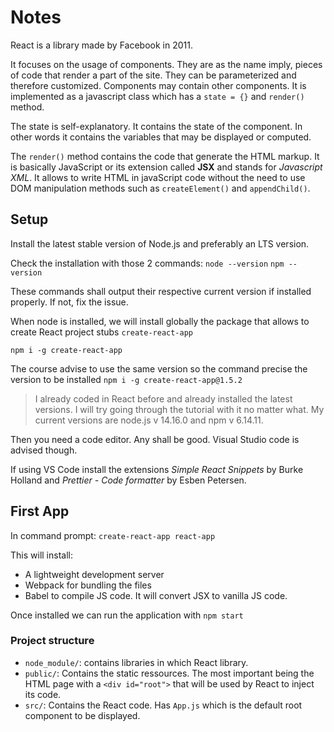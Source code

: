 Notes
=====

React is a library made by Facebook in 2011.

It focuses on the usage of components. They are as the name imply, pieces of code that render a part of the site. They can be parameterized and therefore customized. Components may contain other components.
It is implemented as a javascript class which has a `state = {}` and `render()` method. 

The state is self-explanatory. It contains the state of the component. In other words it contains the variables that may be displayed or computed. 

The `render()` method contains the code that generate the HTML markup. It is basically JavaScript or its extension called **JSX** and stands for *Javascript XML*. It allows to write HTML in javaScript code without the need to use DOM manipulation methods such as `createElement()` and `appendChild()`.

## Setup

Install the latest stable version of Node.js and preferably an LTS version.

Check the installation with those 2 commands:
`node --version`
`npm --version`

These commands shall output their respective current version if installed properly. If not, fix the issue.

When node is installed, we will install globally the package that allows to create React project stubs `create-react-app`

`npm i -g create-react-app`

The course advise to use the same version so the command precise the version to be installed
`npm i -g create-react-app@1.5.2`

> I already coded in React before and already installed the latest versions. I will try going through the tutorial with it no matter what.
> My current versions are node.js v 14.16.0 and npm v 6.14.11.

Then you need a code editor. Any shall be good. Visual Studio code is advised though.

If using VS Code install the extensions *Simple React Snippets* by Burke Holland and *Prettier - Code formatter* by Esben Petersen.

## First App
In command prompt: `create-react-app react-app`

This will install:
- A lightweight development server
- Webpack for bundling the files
- Babel to compile JS code. It will convert JSX to vanilla JS code.

Once installed we can run the application with `npm start`

### Project structure

- `node_module/`: contains libraries in which React library.
- `public/`: Contains the static ressources. The most important being the HTML page with a `<div id="root">` that will be used by React to inject its code. 
- `src/`: Contains the React code. Has `App.js` which is the default root component to be displayed.
